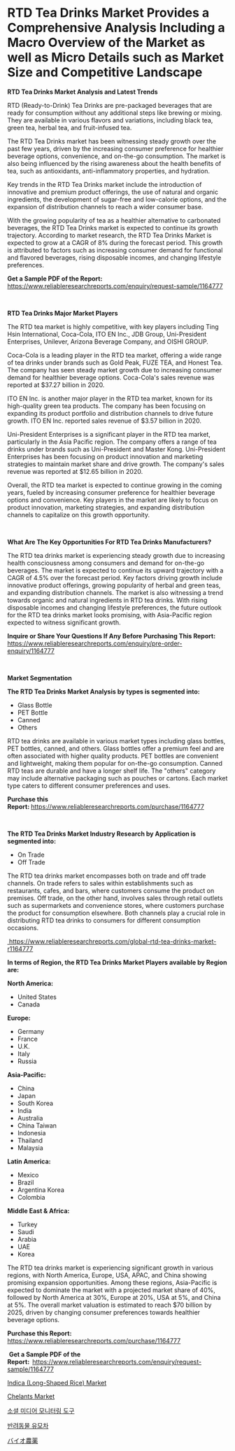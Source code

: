 <p><h1>RTD Tea Drinks Market Provides a Comprehensive Analysis Including a Macro Overview of the Market as well as Micro Details such as Market Size and Competitive Landscape</h1></p><p><strong>RTD Tea Drinks Market Analysis and Latest Trends</strong></p>
<p><p>RTD (Ready-to-Drink) Tea Drinks are pre-packaged beverages that are ready for consumption without any additional steps like brewing or mixing. They are available in various flavors and variations, including black tea, green tea, herbal tea, and fruit-infused tea.</p><p>The RTD Tea Drinks market has been witnessing steady growth over the past few years, driven by the increasing consumer preference for healthier beverage options, convenience, and on-the-go consumption. The market is also being influenced by the rising awareness about the health benefits of tea, such as antioxidants, anti-inflammatory properties, and hydration.</p><p>Key trends in the RTD Tea Drinks market include the introduction of innovative and premium product offerings, the use of natural and organic ingredients, the development of sugar-free and low-calorie options, and the expansion of distribution channels to reach a wider consumer base.</p><p>With the growing popularity of tea as a healthier alternative to carbonated beverages, the RTD Tea Drinks market is expected to continue its growth trajectory. According to market research, the RTD Tea Drinks Market is expected to grow at a CAGR of 8% during the forecast period. This growth is attributed to factors such as increasing consumer demand for functional and flavored beverages, rising disposable incomes, and changing lifestyle preferences.</p></p>
<p><strong>Get a Sample PDF of the Report:&nbsp;</strong> <a href="https://www.reliableresearchreports.com/enquiry/request-sample/1164777">https://www.reliableresearchreports.com/enquiry/request-sample/1164777</a></p>
<p>&nbsp;</p>
<p><strong>RTD Tea Drinks Major Market Players</strong></p>
<p><p>The RTD tea market is highly competitive, with key players including Ting Hsin International, Coca-Cola, ITO EN Inc., JDB Group, Uni-President Enterprises, Unilever, Arizona Beverage Company, and OISHI GROUP.</p><p>Coca-Cola is a leading player in the RTD tea market, offering a wide range of tea drinks under brands such as Gold Peak, FUZE TEA, and Honest Tea. The company has seen steady market growth due to increasing consumer demand for healthier beverage options. Coca-Cola's sales revenue was reported at $37.27 billion in 2020.</p><p>ITO EN Inc. is another major player in the RTD tea market, known for its high-quality green tea products. The company has been focusing on expanding its product portfolio and distribution channels to drive future growth. ITO EN Inc. reported sales revenue of $3.57 billion in 2020.</p><p>Uni-President Enterprises is a significant player in the RTD tea market, particularly in the Asia Pacific region. The company offers a range of tea drinks under brands such as Uni-President and Master Kong. Uni-President Enterprises has been focusing on product innovation and marketing strategies to maintain market share and drive growth. The company's sales revenue was reported at $12.65 billion in 2020.</p><p>Overall, the RTD tea market is expected to continue growing in the coming years, fueled by increasing consumer preference for healthier beverage options and convenience. Key players in the market are likely to focus on product innovation, marketing strategies, and expanding distribution channels to capitalize on this growth opportunity.</p></p>
<p>&nbsp;</p>
<p><strong>What Are The Key Opportunities For RTD Tea Drinks Manufacturers?</strong></p>
<p><p>The RTD tea drinks market is experiencing steady growth due to increasing health consciousness among consumers and demand for on-the-go beverages. The market is expected to continue its upward trajectory with a CAGR of 4.5% over the forecast period. Key factors driving growth include innovative product offerings, growing popularity of herbal and green teas, and expanding distribution channels. The market is also witnessing a trend towards organic and natural ingredients in RTD tea drinks. With rising disposable incomes and changing lifestyle preferences, the future outlook for the RTD tea drinks market looks promising, with Asia-Pacific region expected to witness significant growth.</p></p>
<p><strong>Inquire or Share Your Questions If Any Before Purchasing This Report:</strong> <a href="https://www.reliableresearchreports.com/enquiry/pre-order-enquiry/1164777">https://www.reliableresearchreports.com/enquiry/pre-order-enquiry/1164777</a></p>
<p>&nbsp;</p>
<p><strong>Market Segmentation</strong></p>
<p><strong>The RTD Tea Drinks Market Analysis by types is segmented into:</strong></p>
<p><ul><li>Glass Bottle</li><li>PET Bottle</li><li>Canned</li><li>Others</li></ul></p>
<p><p>RTD tea drinks are available in various market types including glass bottles, PET bottles, canned, and others. Glass bottles offer a premium feel and are often associated with higher quality products. PET bottles are convenient and lightweight, making them popular for on-the-go consumption. Canned RTD teas are durable and have a longer shelf life. The "others" category may include alternative packaging such as pouches or cartons. Each market type caters to different consumer preferences and uses.</p></p>
<p><strong>Purchase this Report:&nbsp;</strong><a href="https://www.reliableresearchreports.com/purchase/1164777">https://www.reliableresearchreports.com/purchase/1164777</a></p>
<p>&nbsp;</p>
<p><strong>The RTD Tea Drinks Market Industry Research by Application is segmented into:</strong></p>
<p><ul><li>On Trade</li><li>Off Trade</li></ul></p>
<p><p>The RTD tea drinks market encompasses both on trade and off trade channels. On trade refers to sales within establishments such as restaurants, cafes, and bars, where customers consume the product on premises. Off trade, on the other hand, involves sales through retail outlets such as supermarkets and convenience stores, where customers purchase the product for consumption elsewhere. Both channels play a crucial role in distributing RTD tea drinks to consumers for different consumption occasions.</p></p>
<p><a href="https://www.reliableresearchreports.com/global-rtd-tea-drinks-market-r1164777">&nbsp;https://www.reliableresearchreports.com/global-rtd-tea-drinks-market-r1164777</a></p>
<p><strong>In terms of Region, the RTD Tea Drinks Market Players available by Region are:</strong></p>
<p>
    <p> <strong> North America: </strong>
        <ul>
            <li>United States</li>
            <li>Canada</li>
        </ul>
        </p> 
    <p> <strong> Europe: </strong>
        <ul>
            <li>Germany</li>
            <li>France</li>
            <li>U.K.</li>
            <li>Italy</li>
            <li>Russia</li>
        </ul>
        </p> 
    <p> <strong> Asia-Pacific: </strong>
        <ul>
            <li>China</li>
            <li>Japan</li>
            <li>South Korea</li>
            <li>India</li>
            <li>Australia</li>
            <li>China Taiwan</li>
            <li>Indonesia</li>
            <li>Thailand</li>
            <li>Malaysia</li>
        </ul>
        </p> 
    <p> <strong> Latin America: </strong>
        <ul>
            <li>Mexico</li>
            <li>Brazil</li>
            <li>Argentina Korea</li>
            <li>Colombia</li>
        </ul>
        </p> 
    <p> <strong> Middle East & Africa: </strong>
        <ul>
            <li>Turkey</li>
            <li>Saudi</li>
            <li>Arabia</li>
            <li>UAE</li>
            <li>Korea</li>
        </ul>
    </p>
    </p>
<p><p>The RTD tea drinks market is experiencing significant growth in various regions, with North America, Europe, USA, APAC, and China showing promising expansion opportunities. Among these regions, Asia-Pacific is expected to dominate the market with a projected market share of 40%, followed by North America at 30%, Europe at 20%, USA at 5%, and China at 5%. The overall market valuation is estimated to reach $70 billion by 2025, driven by changing consumer preferences towards healthier beverage options.</p></p>
<p><strong>Purchase this Report: </strong><a href="https://www.reliableresearchreports.com/purchase/1164777">https://www.reliableresearchreports.com/purchase/1164777</a></p>
<p>&nbsp;<strong>Get a Sample PDF of the Report:&nbsp;&nbsp;</strong><a href="https://www.reliableresearchreports.com/enquiry/request-sample/1164777">https://www.reliableresearchreports.com/enquiry/request-sample/1164777</a></p>
<p><strong></strong></p>
<p><p><a href="https://github.com/jerrycopelandthomaswsqd8q/Market-Research-Report-List-2/blob/main/indica-long-shaped-rice-market.md">Indica (Long-Shaped Rice) Market</a></p><p><a href="https://issuu.com/reportprime-2/docs/chelants-market-size-2030.pptx">Chelants Market</a></p><p><a href="https://github.com/nuekbpymrrz5/Market-Research-Report-List-1/blob/main/642120118033.md">소셜 미디어 모니터링 도구</a></p><p><a href="https://medium.com/@kellyclarkson42/%EC%95%A0%EC%99%84%EB%8F%99%EB%AC%BC-%EC%9C%A0%EB%AA%A8%EC%B0%A8-%EC%8B%9C%EC%9E%A5-%EC%8B%9C%EC%9E%A5-cagr-%EC%8B%9C%EC%9E%A5-%ED%8A%B8%EB%A0%8C%EB%93%9C-%EB%B0%8F-%EC%84%B1%EC%9E%A5-%EC%A0%84%EB%9E%B5%EC%97%90-%EB%8C%80%ED%95%9C-%ED%86%B5%EC%B0%B0%EB%A0%A5-3c845bff2f18">반려동물 유모차</a></p><p><a href="https://github.com/jkjreqjscoxx7/Market-Research-Report-List-1/blob/main/498892419553.md">バイオ農薬</a></p></p>